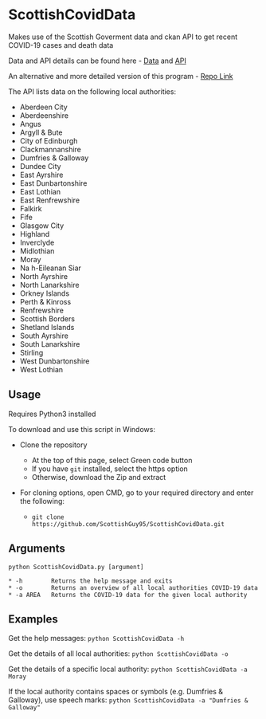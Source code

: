 # ScottishCovidData
Makes use of the Scottish Goverment data and ckan API to get recent COVID-19 cases and death data

Data and API details can be found here - [Data](https://www.opendata.nhs.scot/dataset/covid-19-in-scotland/resource/e8454cf0-1152-4bcb-b9da-4343f625dfef?inner_span=True)
 and [API](https://docs.ckan.org/en/latest/maintaining/datastore.html)

An alternative and more detailed version of this program - [Repo Link](https://github.com/ScottishGuy95/ScottishCovidCases)

The API lists data on the following local authorities:
* Aberdeen City
* Aberdeenshire
* Angus
* Argyll & Bute
* City of Edinburgh
* Clackmannanshire
* Dumfries & Galloway
* Dundee City
* East Ayrshire
* East Dunbartonshire
* East Lothian
* East Renfrewshire
* Falkirk
* Fife
* Glasgow City
* Highland
* Inverclyde
* Midlothian
* Moray
* Na h-Eileanan Siar
* North Ayrshire
* North Lanarkshire
* Orkney Islands
* Perth & Kinross
* Renfrewshire
* Scottish Borders
* Shetland Islands
* South Ayrshire
* South Lanarkshire
* Stirling
* West Dunbartonshire
* West Lothian

## Usage
Requires Python3 installed

To download and use this script in Windows:
* Clone the repository
  * At the top of this page, select Green code button
  * If you have `git` installed, select the https option
  * Otherwise, download the Zip and extract

* For cloning options, open CMD, go to your required directory and enter the following:
    * `git clone https://github.com/ScottishGuy95/ScottishCovidData.git`

## Arguments
`python ScottishCovidData.py [argument]`

```
* -h        Returns the help message and exits
* -o        Returns an overview of all local authorities COVID-19 data
* -a AREA   Returns the COVID-19 data for the given local authority
```

## Examples
Get the help messages: `python ScottishCovidData -h`

Get the details of all local authorities: `python ScottishCovidData -o`

Get the details of a specific local authority: `python ScottishCovidData -a Moray`

If the local authority contains spaces or symbols (e.g. Dumfries & Galloway), use speech marks:
`python ScottishCovidData -a "Dumfries & Galloway"`